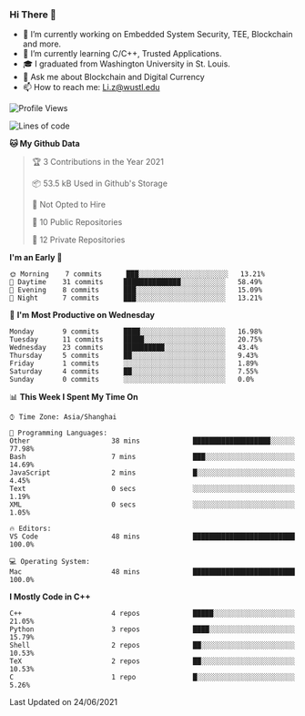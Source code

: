 ### Hi There 👋

<!--
**G0o9leA1/G0o9leA1** is a ✨ _special_ ✨ repository because its `README.md` (this file) appears on your GitHub profile.

Here are some ideas to get you started:
-->
- 🔭 I’m currently working on Embedded System Security, TEE, Blockchain and more.
- 🌱 I’m currently learning C/C++, Trusted Applications.
- 🎓 I graduated from Washington University in St. Louis.
- 💬 Ask me about Blockchain and Digital Currency
- 📫 How to reach me: Li.z@wustl.edu

<!--START_SECTION:waka-->
![Profile Views](http://img.shields.io/badge/Profile%20Views-0-blue)

![Lines of code](https://img.shields.io/badge/From%20Hello%20World%20I%27ve%20Written-57393%20lines%20of%20code-blue)

**🐱 My Github Data** 

> 🏆 3 Contributions in the Year 2021
 > 
> 📦 53.5 kB Used in Github's Storage 
 > 
> 🚫 Not Opted to Hire
 > 
> 📜 10 Public Repositories 
 > 
> 🔑 12 Private Repositories  
 > 
**I'm an Early 🐤** 

```text
🌞 Morning    7 commits      ███░░░░░░░░░░░░░░░░░░░░░░   13.21% 
🌆 Daytime    31 commits     ██████████████░░░░░░░░░░░   58.49% 
🌃 Evening    8 commits      ███░░░░░░░░░░░░░░░░░░░░░░   15.09% 
🌙 Night      7 commits      ███░░░░░░░░░░░░░░░░░░░░░░   13.21%

```
📅 **I'm Most Productive on Wednesday** 

```text
Monday       9 commits      ████░░░░░░░░░░░░░░░░░░░░░   16.98% 
Tuesday      11 commits     █████░░░░░░░░░░░░░░░░░░░░   20.75% 
Wednesday    23 commits     ██████████░░░░░░░░░░░░░░░   43.4% 
Thursday     5 commits      ██░░░░░░░░░░░░░░░░░░░░░░░   9.43% 
Friday       1 commits      ░░░░░░░░░░░░░░░░░░░░░░░░░   1.89% 
Saturday     4 commits      ██░░░░░░░░░░░░░░░░░░░░░░░   7.55% 
Sunday       0 commits      ░░░░░░░░░░░░░░░░░░░░░░░░░   0.0%

```


📊 **This Week I Spent My Time On** 

```text
⌚︎ Time Zone: Asia/Shanghai

💬 Programming Languages: 
Other                    38 mins             ███████████████████░░░░░░   77.98% 
Bash                     7 mins              ███░░░░░░░░░░░░░░░░░░░░░░   14.69% 
JavaScript               2 mins              █░░░░░░░░░░░░░░░░░░░░░░░░   4.45% 
Text                     0 secs              ░░░░░░░░░░░░░░░░░░░░░░░░░   1.19% 
XML                      0 secs              ░░░░░░░░░░░░░░░░░░░░░░░░░   1.05%

🔥 Editors: 
VS Code                  48 mins             █████████████████████████   100.0%

💻 Operating System: 
Mac                      48 mins             █████████████████████████   100.0%

```

**I Mostly Code in C++** 

```text
C++                      4 repos             █████░░░░░░░░░░░░░░░░░░░░   21.05% 
Python                   3 repos             ████░░░░░░░░░░░░░░░░░░░░░   15.79% 
Shell                    2 repos             ██░░░░░░░░░░░░░░░░░░░░░░░   10.53% 
TeX                      2 repos             ██░░░░░░░░░░░░░░░░░░░░░░░   10.53% 
C                        1 repo              █░░░░░░░░░░░░░░░░░░░░░░░░   5.26%

```



 Last Updated on 24/06/2021
<!--END_SECTION:waka-->
